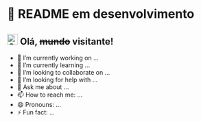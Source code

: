 # 🚧 README em desenvolvimento

## <img height="25px" src="https://media.tenor.com/Wx9IEmZZXSoAAAAj/hi.gif" alt="GIF de uma mão acenando" /> Olá, ~~mundo~~ visitante!

- 🔭 I’m currently working on ...
- 🌱 I’m currently learning ...
- 👯 I’m looking to collaborate on ...
- 🤔 I’m looking for help with ...
- 💬 Ask me about ...
- 📫 How to reach me: ...
- 😄 Pronouns: ...
- ⚡ Fun fact: ...

